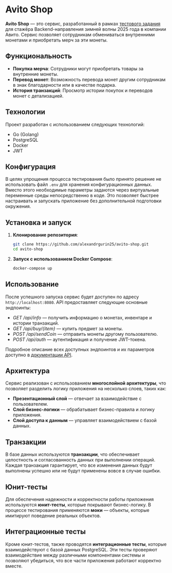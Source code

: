 # Avito Shop

**Avito Shop** — это сервис, разработанный в рамках [тестового задания](https://github.com/avito-tech/tech-internship/blob/main/Tech%20Internships/Backend/Backend-trainee-assignment-winter-2025/Backend-trainee-assignment-winter-2025.md) для стажёра Backend-направления зимней волны 2025 года в компании Авито. Сервис позволяет сотрудникам обмениваться внутренними монетами и приобретать мерч за эти монеты.

## Функциональность

- **Покупка мерча**: Сотрудники могут приобретать товары за внутренние монеты.
- **Перевод монет**: Возможность перевода монет другим сотрудникам в знак благодарности или в качестве подарка.
- **История транзакций**: Просмотр истории покупок и переводов монет с детализацией.

## Технологии

Проект разработан с использованием следующих технологий:

- Go (Golang)
- PostgreSQL
- Docker
- JWT

## Конфигурация

В целях упрощения процесса тестирования было принято решение не использовать файл `.env` для хранения конфигурационных данных. Вместо этого необходимые параметры задаются через виртуальные переменные среды непосредственно в коде. Это позволяет быстрее настраивать и запускать приложение без дополнительной подготовки окружения.

## Установка и запуск

1. **Клонирование репозитория**:

   ```bash
   git clone https://github.com/alexandrgurin25/avito-shop.git
   cd avito-shop

2. **Запуск с использованием Docker Compose**:
   ```bash
   docker-compose up

## Использование

После успешного запуска сервис будет доступен по адресу `http://localhost:8080`. API предоставляет следующие основные эндпоинты:
- *GET /api/info*        — получить информацию о монетах, инвентаре и истории транзакций.
- *GET /api/buy/{item}*  — купить предмет за монеты.
- *POST /api/sendCoin*   — отправить монеты другому пользователю.
- *POST /api/auth*       — аутентификация и получение JWT-токена.

Подробное описание всех доступных эндпоинтов и их параметров доступно в [документации API](https://github.com/avito-tech/tech-internship/blob/main/Tech%20Internships/Backend/Backend-trainee-assignment-winter-2025/schema.json).

## Архитектура

Сервис реализован с использованием **многослойной архитектуры**, что позволяет разделить логику приложения на несколько слоев, таких как:

- **Презентационный слой** — отвечает за взаимодействие с пользователем.
- **Слой бизнес-логики** — обрабатывает бизнес-правила и логику приложения.
- **Слой доступа к данным** — управляет взаимодействием с базой данных.

## Транзакции

В базе данных используются **транзакции**, что обеспечивает целостность и согласованность данных при выполнении операций. Каждая транзакция гарантирует, что все изменения данных будут выполнены успешно или не будут применены вовсе в случае ошибки.

## Юнит-тесты

Для обеспечения надежности и корректности работы приложения используются **юнит-тесты**, которые покрывают бизнес-логику. В процессе тестирования применяются **моки** — объекты, которые имитируют поведение реальных объектов.


## Интеграционные тесты

Кроме юнит-тестов, также проводятся **интеграционные тесты**, которые взаимодействуют с базой данных PostgreSQL. Эти тесты проверяют взаимодействие между различными компонентами системы и позволяют убедиться, что все части приложения работают корректно вместе. 